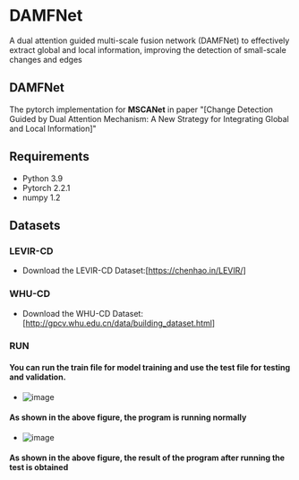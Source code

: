 # DAMFNet
A dual attention guided multi-scale fusion network (DAMFNet) to effectively extract global and local information, improving the detection of small-scale changes and edges
## DAMFNet
The pytorch implementation for **MSCANet** in paper "[Change Detection Guided by Dual Attention Mechanism: A New Strategy for Integrating Global and Local Information]"

## Requirements
- Python 3.9
- Pytorch 2.2.1
- numpy 1.2

## Datasets
### LEVIR-CD
- Download the LEVIR-CD Dataset:[https://chenhao.in/LEVIR/]
### WHU-CD
- Download the WHU-CD Dataset:[http://gpcv.whu.edu.cn/data/building_dataset.html]

### RUN
#### You can run the train file for model training and use the test file for testing and validation.
- ![image](https://github.com/user-attachments/assets/c68656db-e6b2-4d3f-a342-a650380b9a07)
#### As shown in the above figure, the program is running normally
- ![image](https://github.com/user-attachments/assets/fa30fbb2-51c7-43d4-b787-b90e6937ba90)
#### As shown in the above figure, the result of the program after running the test is obtained

